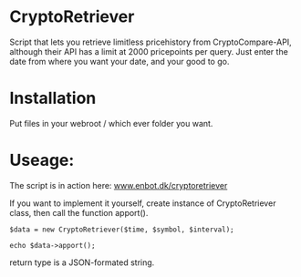 # CryptoRetriever
Script that lets you retrieve limitless pricehistory from CryptoCompare-API, although their API has a limit at 2000 pricepoints per query.
Just enter the date from where you want your date, and your good to go.

# Installation
Put files in your webroot / which ever folder you want.

# Useage:
The script is in action here: www.enbot.dk/cryptoretriever

If you want to implement it yourself, create instance of CryptoRetriever class, then call the function apport().

    $data = new CryptoRetriever($time, $symbol, $interval);

    echo $data->apport();

return type is a JSON-formated string.

